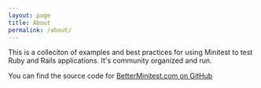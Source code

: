 ```yaml
---
layout: page
title: About
permalink: /about/
---
```


This is a colleciton of examples and best practices for using Minitest to test Ruby and Rails applications. It's community organized and run.

You can find the source code for [BetterMinitest.com on GitHub](https://github.com/excid3/betterminitest.com)
